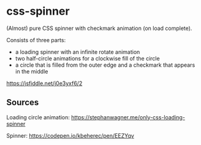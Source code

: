 # css-spinner
(Almost) pure CSS spinner with checkmark animation (on load complete).

Consists of three parts:
- a loading spinner with an infinite rotate animation
- two half-circle animations for a clockwise fill of the circle
- a circle that is filled from the outer edge and a checkmark that appears in the middle

https://jsfiddle.net/j0e3yxf6/2

## Sources
Loading circle animation:
https://stephanwagner.me/only-css-loading-spinner

Spinner:
https://codepen.io/kbeherec/pen/EEZYqv

